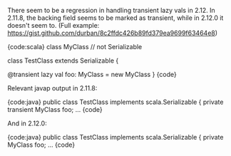 There seem to be a regression in handling transient lazy vals in 2.12. In 2.11.8, the backing field seems to be marked as transient, while in 2.12.0 it doesn't seem to. (Full example: https://gist.github.com/durban/8c2ffdc426b89fd379ea9699f63464e8)

{code:scala}
class MyClass // not Serializable

class TestClass extends Serializable {

  @transient
  lazy val foo: MyClass =
    new MyClass
}
{code}

Relevant javap output in 2.11.8:

{code:java}
public class TestClass implements scala.Serializable {
  private transient MyClass foo;
...
{code}

And in 2.12.0:

{code:java}
public class TestClass implements scala.Serializable {
  private MyClass foo;
...
{code}


